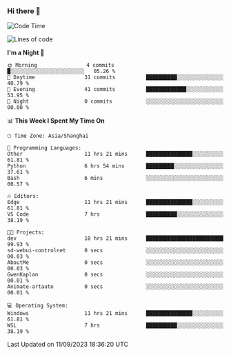 ### Hi there 👋

<!--
**GwenKaplan/GwenKaplan** is a ✨ _special_ ✨ repository because its `README.md` (this file) appears on your GitHub profile.

Here are some ideas to get you started:

- 🔭 I’m currently working on ...
- 🌱 I’m currently learning ...
- 👯 I’m looking to collaborate on ...
- 🤔 I’m looking for help with ...
- 💬 Ask me about ...
- 📫 How to reach me: ...
- 😄 Pronouns: ...
- ⚡ Fun fact: ...
-->

<!--START_SECTION:waka-->
![Code Time](http://img.shields.io/badge/Code%20Time-546%20hrs%2053%20mins-blue)

![Lines of code](https://img.shields.io/badge/From%20Hello%20World%20I%27ve%20Written-113.1%20thousand%20lines%20of%20code-blue)

**I'm a Night 🦉** 

```text
🌞 Morning                4 commits           █░░░░░░░░░░░░░░░░░░░░░░░░   05.26 % 
🌆 Daytime                31 commits          ██████████░░░░░░░░░░░░░░░   40.79 % 
🌃 Evening                41 commits          █████████████░░░░░░░░░░░░   53.95 % 
🌙 Night                  0 commits           ░░░░░░░░░░░░░░░░░░░░░░░░░   00.00 % 
```


📊 **This Week I Spent My Time On** 

```text
🕑︎ Time Zone: Asia/Shanghai

💬 Programming Languages: 
Other                    11 hrs 21 mins      ███████████████░░░░░░░░░░   61.81 % 
Python                   6 hrs 54 mins       █████████░░░░░░░░░░░░░░░░   37.61 % 
Bash                     6 mins              ░░░░░░░░░░░░░░░░░░░░░░░░░   00.57 % 

🔥 Editors: 
Edge                     11 hrs 21 mins      ███████████████░░░░░░░░░░   61.81 % 
VS Code                  7 hrs               ██████████░░░░░░░░░░░░░░░   38.19 % 

🐱‍💻 Projects: 
dev                      18 hrs 21 mins      █████████████████████████   99.93 % 
sd-webui-controlnet      0 secs              ░░░░░░░░░░░░░░░░░░░░░░░░░   00.03 % 
AboutMe                  0 secs              ░░░░░░░░░░░░░░░░░░░░░░░░░   00.03 % 
GwenKaplan               0 secs              ░░░░░░░░░░░░░░░░░░░░░░░░░   00.01 % 
Animate-artauto          0 secs              ░░░░░░░░░░░░░░░░░░░░░░░░░   00.01 % 

💻 Operating System: 
Windows                  11 hrs 21 mins      ███████████████░░░░░░░░░░   61.81 % 
WSL                      7 hrs               ██████████░░░░░░░░░░░░░░░   38.19 % 
```


 Last Updated on 11/09/2023 18:36:20 UTC
<!--END_SECTION:waka-->
